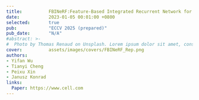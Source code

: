 ```yaml
---
title:          FBINeRF:Feature-Based Integrated Recurrent Network for Pinhole and Fisheye Neural Radiance Fields
date:           2023-01-05 00:01:00 +0800
selected:       true
pub:            "ECCV 2025 (prepared)"
pub_date:       "N/A"
#abstract: >-
#  Photo by Thomas Renaud on Unsplash. Lorem ipsum dolor sit amet, consectetur adipiscing elit, sed do eiusmod tempor incididunt ut labore et dolore magna aliqua. Ut enim ad minim veniam, quis nostrud exercitation ullamco laboris nisi ut aliquip ex ea commodo consequat.
cover:          assets/images/covers/FBINeRF_Rep.png
authors:
- Yifan Wu
- Tianyi Cheng
- Peixu Xin
- Janusz Konrad
links:
  Paper: https://www.cell.com
---
```

